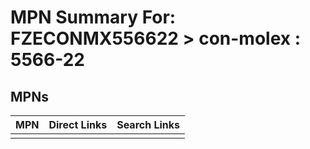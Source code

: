 



# MPN Summary For: FZECONMX556622 > con-molex : 5566-22

## MPNs
  

|MPN|Direct Links|Search Links|
| :--- | :--- | :--- |
||||
